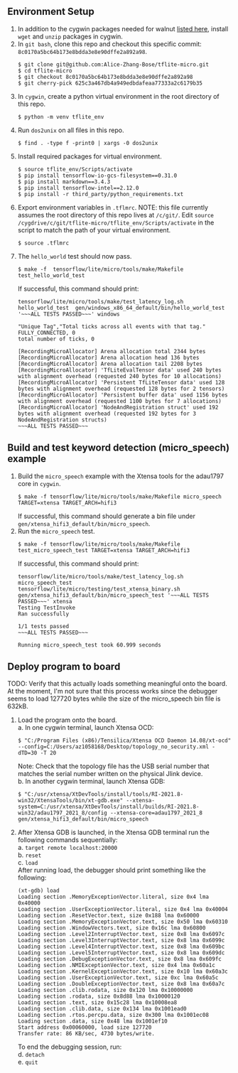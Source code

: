## Environment Setup
1. In addition to the cygwin packages needed for walnut [listed here](https://wiki.bose.com/pages/viewpage.action?spaceKey=CER&title=Walnut+-+Development+Environment+Setup#WalnutDevelopmentEnvironmentSetup-TerminalSetup:Cygwin), install `wget` and `unzip` packages in cygwin.
2. In `git bash`, clone this repo and checkout this specific commit: `8c0170a5bc64b173e8bdda3e8e90dffe2a892a98`.
   ```
   $ git clone git@github.com:Alice-Zhang-Bose/tflite-micro.git
   $ cd tflite-micro
   $ git checkout 8c0170a5bc64b173e8bdda3e8e90dffe2a892a98
   $ git cherry-pick 625c3a467db4a949edbdafeaa77333a2c6179b35
   ```
3. In `cygwin`, create a python virtual environment in the root directory of this repo.
   ```
   $ python -m venv tflite_env
   ```
4. Run `dos2unix` on all files in this repo.
   ```
   $ find . -type f -print0 | xargs -0 dos2unix
   ```
5. Install required packages for virtual environment.
    ```
    $ source tflite_env/Scripts/activate
    $ pip install tensorflow-io-gcs-filesystem==0.31.0
    $ pip install markdown==3.4.3
    $ pip install tensorflow-intel==2.12.0
    $ pip install -r third_party/python_requirements.txt
    ```
6. Export environment variables in `.tflmrc`. NOTE: this file currently assumes the root directory of this repo lives at `/c/git/`. Edit `source /cygdrive/c/git/tflite-micro/tflite_env/Scripts/activate` in the script to match the path of your virtual environment.
   ```
   $ source .tflmrc
   ```
7. The `hello_world` test should now pass.
   ```
   $ make -f  tensorflow/lite/micro/tools/make/Makefile test_hello_world_test
   ```
   If successful, this command should print:
   ```
   tensorflow/lite/micro/tools/make/test_latency_log.sh hello_world_test  gen/windows_x86_64_default/bin/hello_world_test '~~~ALL TESTS PASSED~~~' windows

   "Unique Tag","Total ticks across all events with that tag."
   FULLY_CONNECTED, 0
   total number of ticks, 0
   
   [RecordingMicroAllocator] Arena allocation total 2344 bytes
   [RecordingMicroAllocator] Arena allocation head 136 bytes
   [RecordingMicroAllocator] Arena allocation tail 2208 bytes
   [RecordingMicroAllocator] 'TfLiteEvalTensor data' used 240 bytes with alignment overhead (requested 240 bytes for 10 allocations)
   [RecordingMicroAllocator] 'Persistent TfLiteTensor data' used 128 bytes with alignment overhead (requested 128 bytes for 2 tensors)
   [RecordingMicroAllocator] 'Persistent buffer data' used 1156 bytes with alignment overhead (requested 1100 bytes for 7 allocations)
   [RecordingMicroAllocator] 'NodeAndRegistration struct' used 192 bytes with alignment overhead (requested 192 bytes for 3 NodeAndRegistration structs)
   ~~~ALL TESTS PASSED~~~
   ```

## Build and test keyword detection (micro_speech) example
1. Build the `micro_speech` example with the Xtensa tools for the adau1797 core in `cygwin`.  
    ```
    $ make -f tensorflow/lite/micro/tools/make/Makefile micro_speech TARGET=xtensa TARGET_ARCH=hifi3
    ```
    If successful, this command should generate a bin file under `gen/xtensa_hifi3_default/bin/micro_speech`.
2. Run the `micro_speech` test.  
    ```
    $ make -f tensorflow/lite/micro/tools/make/Makefile test_micro_speech_test TARGET=xtensa TARGET_ARCH=hifi3
    ```
    If successful, this command should print:
    ```
    tensorflow/lite/micro/tools/make/test_latency_log.sh micro_speech_test tensorflow/lite/micro/testing/test_xtensa_binary.sh gen/xtensa_hifi3_default/bin/micro_speech_test '~~~ALL TESTS PASSED~~~' xtensa
    Testing TestInvoke
    Ran successfully

    1/1 tests passed
    ~~~ALL TESTS PASSED~~~

    Running micro_speech_test took 60.999 seconds
    ```

## Deploy program to board 
TODO: Verify that this actually loads something meaningful onto the board. At the moment, I'm not sure that this process works since the debugger seems to load 127720 bytes while the size of the micro_speech bin file is 632kB.
1. Load the program onto the board.  
    a. In one cygwin terminal, launch Xtensa OCD:
    ```
    $ "C:/Program Files (x86)/Tensilica/Xtensa OCD Daemon 14.08/xt-ocd" --config=C:/Users/az1058168/Desktop/topology_no_security.xml -dTD=30 -T 20
    ```
    Note: Check that the topology file has the USB serial number that matches the serial number written on the physical Jlink device.  
    b. In another cygwin terminal, launch Xtensa GDB:
    ```
    $ "C:/usr/xtensa/XtDevTools/install/tools/RI-2021.8-win32/XtensaTools/bin/xt-gdb.exe" --xtensa-system=C:/usr/xtensa/XtDevTools/install/builds/RI-2021.8-win32/adau1797_2021_8/config --xtensa-core=adau1797_2021_8 gen/xtensa_hifi3_default/bin/micro_speech
    ```
2. After Xtensa GDB is launched, in the Xtensa GDB terminal run the following commands sequentially:  
    a. `target remote localhost:20000`  
    b. `reset`  
    c. `load`  
    After running load, the debugger should print something like the following: 
    ```
    (xt-gdb) load
    Loading section .MemoryExceptionVector.literal, size 0x4 lma 0x40000
    Loading section .UserExceptionVector.literal, size 0x4 lma 0x40004
    Loading section .ResetVector.text, size 0x188 lma 0x60000
    Loading section .MemoryExceptionVector.text, size 0x50 lma 0x60310
    Loading section .WindowVectors.text, size 0x16c lma 0x60800
    Loading section .Level2InterruptVector.text, size 0x8 lma 0x6097c
    Loading section .Level3InterruptVector.text, size 0x8 lma 0x6099c
    Loading section .Level4InterruptVector.text, size 0x8 lma 0x609bc
    Loading section .Level5InterruptVector.text, size 0x8 lma 0x609dc
    Loading section .DebugExceptionVector.text, size 0x8 lma 0x609fc
    Loading section .NMIExceptionVector.text, size 0x4 lma 0x60a1c
    Loading section .KernelExceptionVector.text, size 0x10 lma 0x60a3c
    Loading section .UserExceptionVector.text, size 0xc lma 0x60a5c
    Loading section .DoubleExceptionVector.text, size 0x8 lma 0x60a7c
    Loading section .clib.rodata, size 0x120 lma 0x10000000
    Loading section .rodata, size 0x8d88 lma 0x10000120
    Loading section .text, size 0x15c28 lma 0x10008ea8
    Loading section .clib.data, size 0x134 lma 0x1001ead0
    Loading section .rtos.percpu.data, size 0x300 lma 0x1001ec08
    Loading section .data, size 0x48 lma 0x1001ef10
    Start address 0x00060000, load size 127720
    Transfer rate: 86 KB/sec, 4730 bytes/write.
    ```
    To end the debugging session, run:  
    d. `detach`  
    e. `quit`  

